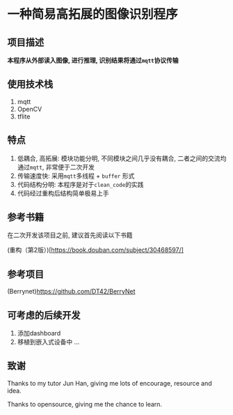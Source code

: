 # 一种简易高拓展的图像识别程序
## 项目描述
**本程序从外部读入图像, 进行推理, 识别结果将通过`mqtt`协议传输**
## 使用技术栈
1. mqtt 
2. OpenCV
3. tflite
## 特点
1. 低耦合, 高拓展: 模块功能分明, 不同模块之间几乎没有耦合, 二者之间的交流均通过`mqtt`, 非常便于二次开发
2. 传输速度快: 采用`mqtt`多线程 + `buffer` 形式
3. 代码结构分明: 本程序是对于`clean_code`的实践
4. 代码经过重构后结构简单极易上手
## 参考书籍
在二次开发该项目之前, 建议首先阅读以下书籍

(重构（第2版）)[https://book.douban.com/subject/30468597/]

## 参考项目
(Berrynet)https://github.com/DT42/BerryNet
## 可考虑的后续开发
1. 添加dashboard
2. 移植到嵌入式设备中
...
## 致谢
Thanks to my tutor Jun Han, giving me lots of encourage, resource and idea.

Thanks to opensource, giving me the chance to learn.
